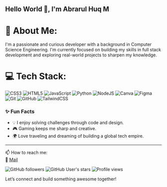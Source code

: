 ## Hello World 👋, I'm Abrarul Huq M

# 💫 About Me:
I'm a passionate and curious developer with a background in Computer Science Engineering. I'm currently focused on building my skills in full stack development and exploring real-world projects to sharpen my knowledge.


# 💻 Tech Stack:
![CSS3](https://img.shields.io/badge/css3-%231572B6.svg?style=for-the-badge&logo=css3&logoColor=white) ![HTML5](https://img.shields.io/badge/html5-%23E34F26.svg?style=for-the-badge&logo=html5&logoColor=white) ![JavaScript](https://img.shields.io/badge/javascript-%23323330.svg?style=for-the-badge&logo=javascript&logoColor=%23F7DF1E) ![Python](https://img.shields.io/badge/python-3670A0?style=for-the-badge&logo=python&logoColor=ffdd54) ![NodeJS](https://img.shields.io/badge/node.js-6DA55F?style=for-the-badge&logo=node.js&logoColor=white) ![Canva](https://img.shields.io/badge/Canva-%2300C4CC.svg?style=for-the-badge&logo=Canva&logoColor=white) ![Figma](https://img.shields.io/badge/figma-%23F24E1E.svg?style=for-the-badge&logo=figma&logoColor=white) ![Git](https://img.shields.io/badge/git-%23F05033.svg?style=for-the-badge&logo=git&logoColor=white) ![GitHub](https://img.shields.io/badge/github-%23121011.svg?style=for-the-badge&logo=github&logoColor=white) ![TailwindCSS](https://img.shields.io/badge/tailwindcss-%2338B2AC.svg?style=for-the-badge&logo=tailwind-css&logoColor=white)

### ✨ Fun Facts
- 💡 I enjoy solving challenges through code and design.
- 🎮 Gaming keeps me sharp and creative.
- 🌍 Love traveling and dreaming of building a global tech empire.

---

📫 How to reach me:  
📧 [Mail](mailto:abrarhuq@email.com) 


![GitHub followers](https://img.shields.io/github/followers/abrarhuq?style=social)
![GitHub User's stars](https://img.shields.io/github/stars/abrarhuq?affiliations=OWNER%2CCOLLABORATOR&style=social)
![Profile views](https://komarev.com/ghpvc/?username=abrarhuq&color=blue)

Let’s connect and build something awesome together!


<!-- Proudly created with GPRM ( https://gprm.itsvg.in ) -->


<!--
**abrarulhuq-developer/abrarulhuq-developer** is a ✨ _special_ ✨ repository because its `README.md` (this file) appears on your GitHub profile.

Here are some ideas to get you started:

- 🔭 I’m currently working on ...
- 🌱 I’m currently learning ...
- 👯 I’m looking to collaborate on ...
- 🤔 I’m looking for help with ...
- 💬 Ask me about ...
- 📫 How to reach me: ...
- 😄 Pronouns: ...
- ⚡ Fun fact: ...
-->
